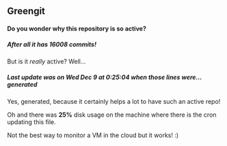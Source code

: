 ## Greengit

#### Do you wonder why this repository is so active?

##### After all it has 16008 commits!

But is it *really* active? Well...

##### Last update was on Wed Dec 9 at 0:25:04 when those lines were... generated

Yes, generated, because it certainly helps a lot to have such an active repo!

Oh and there was **25%** disk usage on the machine
where there is the cron updating this file.

Not the best way to monitor a VM in the cloud but it works! :)

